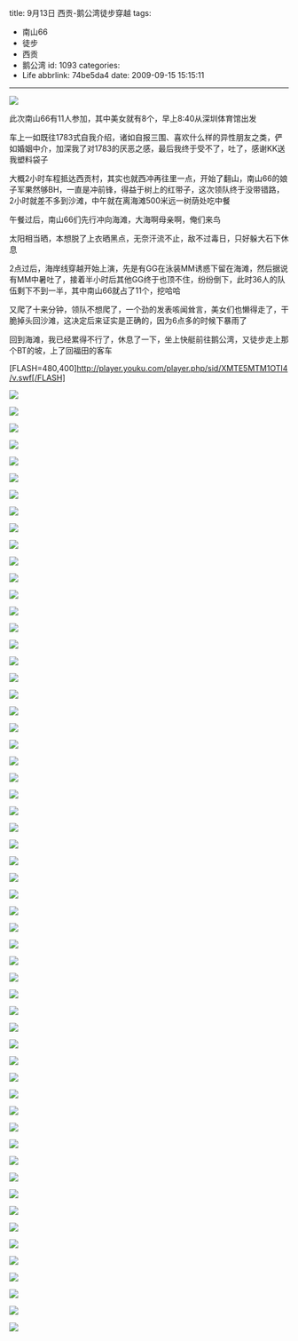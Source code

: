 title: 9月13日 西贡-鹅公湾徒步穿越
tags:
  - 南山66
  - 徒步
  - 西贡
  - 鹅公湾
id: 1093
categories:
  - Life
abbrlink: 74be5da4
date: 2009-09-15 15:15:11
---
![](/images/2009/09/15_20090915_11552.jpg)

此次南山66有11人参加，其中美女就有8个，早上8:40从深圳体育馆出发

车上一如既往1783式自我介绍，诸如自报三围、喜欢什么样的异性朋友之类，俨如婚姻中介，加深我了对1783的厌恶之感，最后我终于受不了，吐了，感谢KK送我塑料袋子

大概2小时车程抵达西贡村，其实也就西冲再往里一点，开始了翻山，南山66的娘子军果然够BH，一直是冲前锋，得益于树上的红带子，这次领队终于没带错路，2小时就差不多到沙滩，中午就在离海滩500米远一树荫处吃中餐

午餐过后，南山66们先行冲向海滩，大海啊母亲啊，俺们来鸟

太阳相当晒，本想脱了上衣晒黑点，无奈汗流不止，敌不过毒日，只好躲大石下休息
<!--more-->
2点过后，海岸线穿越开始上演，先是有GG在泳装MM诱惑下留在海滩，然后据说有MM中暑吐了，接着半小时后其他GG终于也顶不住，纷纷倒下，此时36人的队伍剩下不到一半，其中南山66就占了11个，挖哈哈

又爬了十来分钟，领队不想爬了，一个劲的发表咳闻耸言，美女们也懒得走了，干脆掉头回沙滩，这决定后来证实是正确的，因为6点多的时候下暴雨了

回到海滩，我已经累得不行了，休息了一下，坐上快艇前往鹅公湾，又徒步走上那个BT的坡，上了回福田的客车

[FLASH=480,400]http://player.youku.com/player.php/sid/XMTE5MTM1OTI4/v.swf[/FLASH]

![](/images/2009/09/15_20090915_11553.jpg)

![](/images/2009/09/15_20090915_11554.jpg)

![](/images/2009/09/15_20090915_11555.jpg)

![](/images/2009/09/15_20090915_11556.jpg)

![](/images/2009/09/15_20090915_11557.jpg)

![](/images/2009/09/15_20090915_11558.jpg)

![](/images/2009/09/15_20090915_11559.jpg)

![](/images/2009/09/15_20090915_11560.jpg)

![](/images/2009/09/15_20090915_11561.jpg)

![](/images/2009/09/15_20090915_11562.jpg)

![](/images/2009/09/15_20090915_11563.jpg)

![](/images/2009/09/15_20090915_11564.jpg)

![](/images/2009/09/15_20090915_11565.jpg)

![](/images/2009/09/15_20090915_11566.jpg)

![](/images/2009/09/15_20090915_11567.jpg)

![](/images/2009/09/15_20090915_11568.jpg)

![](/images/2009/09/15_20090915_11569.jpg)

![](/images/2009/09/15_20090915_11570.jpg)

![](/images/2009/09/15_20090915_11571.jpg)

![](/images/2009/09/15_20090915_11572.jpg)

![](/images/2009/09/15_20090915_11573.jpg)

![](/images/2009/09/15_20090915_11574.jpg)

![](/images/2009/09/15_20090915_11575.jpg)

![](/images/2009/09/15_20090915_11576.jpg)

![](/images/2009/09/15_20090915_11577.jpg)

![](/images/2009/09/15_20090915_11578.jpg)

![](/images/2009/09/15_20090915_11579.jpg)

![](/images/2009/09/15_20090915_11580.jpg)

![](/images/2009/09/15_20090915_11581.jpg)

![](/images/2009/09/15_20090915_11582.jpg)


![](/images/2009/09/15_20090915_11584.jpg)

![](/images/2009/09/15_20090915_11585.jpg)

![](/images/2009/09/15_20090915_11586.jpg)

![](/images/2009/09/15_20090915_11587.jpg)

![](/images/2009/09/15_20090915_11588.jpg)

![](/images/2009/09/15_20090915_11589.jpg)

![](/images/2009/09/15_20090915_11590.jpg)

![](/images/2009/09/15_20090915_11591.jpg)

![](/images/2009/09/15_20090915_11592.jpg)

![](/images/2009/09/15_20090915_11593.jpg)

![](/images/2009/09/15_20090915_11594.jpg)

![](/images/2009/09/15_20090915_11595.jpg)

![](/images/2009/09/15_20090915_11596.jpg)

![](/images/2009/09/15_20090915_11597.jpg)

![](/images/2009/09/15_20090915_11598.jpg)

![](/images/2009/09/15_20090915_11599.jpg)

![](/images/2009/09/15_20090915_11600.jpg)

![](/images/2009/09/15_20090915_11601.jpg)

![](/images/2009/09/15_20090915_11602.jpg)

![](/images/2009/09/15_20090915_11603.jpg)

![](/images/2009/09/15_20090915_11604.jpg)

![](/images/2009/09/15_20090915_11605.jpg)

![](/images/2009/09/15_20090915_11606.jpg)

![](/images/2009/09/15_20090915_11607.jpg)

![](/images/2009/09/15_20090915_11608.jpg)

![](/images/2009/09/15_20090915_11609.jpg)

![](/images/2009/09/15_20090915_11610.jpg)